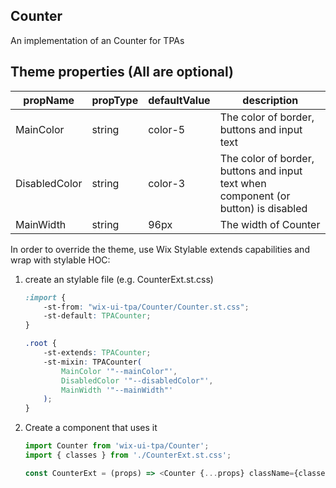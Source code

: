 ## Counter
An implementation of an Counter for TPAs

## Theme properties (All are optional)

| propName   | propType | defaultValue | description |
|------------|----------|--------------|-------------|
| MainColor  | string   | color-5 | The color of border, buttons and input text |
| DisabledColor  | string   | color-3 | The color of border, buttons and input text when component (or button) is disabled |
| MainWidth  | string   | 96px | The width of Counter |

In order to override the theme, use Wix Stylable extends capabilities and wrap with stylable HOC:

1. create an stylable file (e.g. CounterExt.st.css)
    ``` css
    :import {
        -st-from: "wix-ui-tpa/Counter/Counter.st.css";
        -st-default: TPACounter;
    }

    .root {
        -st-extends: TPACounter;
        -st-mixin: TPACounter(
            MainColor '"--mainColor"',
            DisabledColor '"--disabledColor"',
            MainWidth '"--mainWidth"'
        );
    }

    ```

2. Create a component that uses it
    ``` javascript
    import Counter from 'wix-ui-tpa/Counter';
    import { classes } from './CounterExt.st.css';

    const CounterExt = (props) => <Counter {...props} className={classes.root} />;
